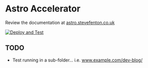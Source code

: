 # Astro Accelerator

Review the documentation at [astro.stevefenton.co.uk](https://astro.stevefenton.co.uk/)

[![Deploy and Test](https://github.com/Steve-Fenton/astro-accelerator/actions/workflows/build-astro.yml/badge.svg)](https://github.com/Steve-Fenton/astro-accelerator/actions/workflows/build-astro.yml)

## TODO

- Test running in a sub-folder... i.e. www.example.com/dev-blog/